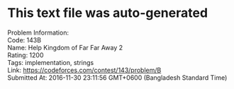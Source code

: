 # This text file was auto-generated  
  
Problem Information:  
Code: 143B  
Name: Help Kingdom of Far Far Away 2  
Rating: 1200  
Tags: implementation, strings  
Link: https://codeforces.com/contest/143/problem/B  
Submitted At: 2016-11-30 23:11:56 GMT+0600 (Bangladesh Standard Time)  
